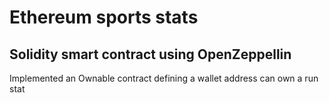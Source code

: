 # Ethereum sports stats

## Solidity smart contract using OpenZeppellin
Implemented an Ownable contract defining a wallet address can own a run stat
